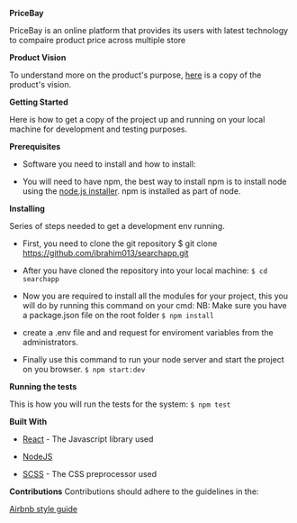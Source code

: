 **PriceBay**

PriceBay is an online platform that provides its users with latest technology to compaire product price across multiple store

**Product Vision**

To understand more on the product's purpose, [here](http://productvission.com) is a copy of the product's vision.

**Getting Started**

Here is how to get a copy of the project up and running on your local machine for development and testing purposes.

**Prerequisites**
- Software you need to install and how to install:

- You will need to have npm, the best way to install npm is to install node using the [node.js installer](https://node.org). npm is installed as part of node.

**Installing**

Series of steps needed to get a development env running.

- First, you need to clone the git repository $ git clone https://github.com/ibrahim013/searchapp.git

- After you have cloned the repository into your local machine: `$ cd searchapp`

- Now you are required to install all the modules for your project, this you will do by running this command on your cmd:
NB: Make sure you have a package.json file on the root folder `$ npm install`

- create a .env file and and request for enviroment variables from the administrators. 
- Finally use this command to run your node server and start the project on you browser. `$ npm start:dev`

**Running the tests**

This is how you will run the tests for the system: `$ npm test`

**Built With**

- [React](https://facebook.github.io/react/) - The Javascript library used

- [NodeJS](https://nodejs.org/en/)

- [SCSS](http://sass-lang.com/documentation/file.SCSS_FOR_SASS_USERS.html) - The CSS preprocessor used

**Contributions**
Contributions should adhere to the guidelines in the:

[Airbnb style guide](https://github.com/airbnb/javascript)

